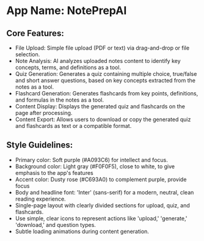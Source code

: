 # **App Name**: NotePrepAI

## Core Features:

- File Upload: Simple file upload (PDF or text) via drag-and-drop or file selection.
- Note Analysis: AI analyzes uploaded notes content to identify key concepts, terms, and definitions as a tool.
- Quiz Generation: Generates a quiz containing multiple choice, true/false and short answer questions, based on key concepts extracted from the notes as a tool.
- Flashcard Generation: Generates flashcards from key points, definitions, and formulas in the notes as a tool.
- Content Display: Displays the generated quiz and flashcards on the page after processing.
- Content Export: Allows users to download or copy the generated quiz and flashcards as text or a compatible format.

## Style Guidelines:

- Primary color: Soft purple (#A093C6) for intellect and focus.
- Background color: Light gray (#F0F0F5), close to white, to give emphasis to the app's features
- Accent color: Dusty rose (#C693A0) to complement purple, provide focus
- Body and headline font: 'Inter' (sans-serif) for a modern, neutral, clean reading experience.
- Single-page layout with clearly divided sections for upload, quiz, and flashcards.
- Use simple, clear icons to represent actions like 'upload,' 'generate,' 'download,' and question types.
- Subtle loading animations during content generation.